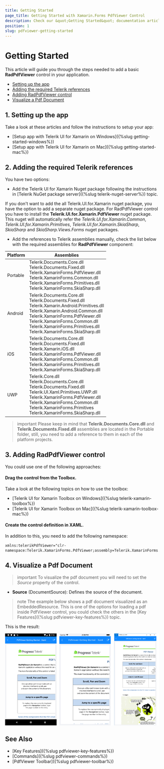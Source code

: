 ```yaml
---
title: Getting Started
page_title: Getting Started with Xamarin.Forms PdfViewer Control
description: Check our &quot;Getting Started&quot; documentation article for Telerik PdfViewer for Xamarin control.
position: 1
slug: pdfviewer-getting-started
---
```


# Getting Started

This article will guide you through the steps needed to add a basic **RadPdfViewer** control in your application.

* [Setting up the app](#1-setting-up-the-app)
* [Adding the required Telerik references](#2-adding-the-required-telerik-references)
* [Adding RadPdfViewer control](#3-adding-radpdfviewer-control)
* [Visualize a Pdf Document](#4-visualize-a-pdf-document)

## 1. Setting up the app

Take a look at these articles and follow the instructions to setup your app:

- [Setup app with Telerik UI for Xamarin on Windows]({%slug getting-started-windows%})
- [Setup app with Telerik UI for Xamarin on Mac]({%slug getting-started-mac%})

## 2. Adding the required Telerik references

You have two options:

* Add the Telerik UI for Xamarin Nuget package following the instructions in [Telerik NuGet package server]({%slug telerik-nuget-server%}) topic.

If you don't want to add the all Telerik.UI.for.Xamarin nuget package, you have the option to add a separate nuget package. For RadPdfViewer control you have to install the **Telerik.UI.for.Xamarin.PdfViewer** nuget package. This nuget will automatically refer the *Telerik.UI.for.Xamarin.Common*, *Telerik.UI.for.Xamarin.Primitives*, *Telerik.UI.for.Xamarin.SkiaSharp*, *SkiaSharp* and *SkiaSharp.Views.Forms* nuget packages.

* Add the references to Telerik assemblies manually, check the list below with the required assemblies for **RadPdfViewer** component:

| Platform | Assemblies |
| -------- | ---------- |
| Portable | Telerik.Documents.Core.dll<br/>Telerik.Documents.Fixed.dll<br/>Telerik.XamarinForms.PdfViewer.dll<br/>Telerik.XamarinForms.Common.dll<br/>Telerik.XamarinForms.Primitives.dll<br/>Telerik.XamarinForms.SkiaSharp.dll |
| Android  | Telerik.Documents.Core.dll<br/>Telerik.Documents.Fixed.dll<br/>Telerik.Xamarin.Android.Primitives.dll<br/>Telerik.Xamarin.Android.Common.dll<br/>Telerik.XamarinForms.PdfViewer.dll<br/>Telerik.XamarinForms.Common.dll<br/>Telerik.XamarinForms.Primitives.dll<br/>Telerik.XamarinForms.SkiaSharp.dll |
| iOS      | Telerik.Documents.Core.dll<br/>Telerik.Documents.Fixed.dll<br/>Telerik.Xamarin.iOS.dll<br/>Telerik.XamarinForms.PdfViewer.dll<br/>Telerik.XamarinForms.Common.dll<br/>Telerik.XamarinForms.Primitives.dll<br/>Telerik.XamarinForms.SkiaSharp.dll |
| UWP      | Telerik.Core.dll<br/>Telerik.Documents.Core.dll<br/>Telerik.Documents.Fixed.dll<br/>Telerik.UI.Xaml.Primitives.UWP.dll<br/>Telerik.XamarinForms.PdfViewer.dll<br/>Telerik.XamarinForms.Common.dll<br/>Telerik.XamarinForms.Primitives<br/>Telerik.XamarinForms.SkiaSharp.dll |

>important Please keep in mind that **Telerik.Documents.Core.dll** and **Telerik.Documents.Fixed.dll** assemblies are located in the Portable folder, still, you need to add a reference to them in each of the platform projects.

## 3. Adding RadPdfViewer control

You could use one of the following approaches:

#### Drag the control from the Toolbox. 

Take a look at the following topics on how to use the toolbox:

* [Telerik UI for Xamarin Toolbox on Windows]({%slug telerik-xamarin-toolbox%})
* [Telerik UI for Xamarin Toolbox on Mac]({%slug telerik-xamarin-toolbox-mac%})
	
#### Create the control definition in XAML.

<snippet id='prfviewer-getting-started-xaml' />

In addition to this, you need to add the following namespace:

```XAML
xmlns:telerikPdfViewer="clr-namespace:Telerik.XamarinForms.PdfViewer;assembly=Telerik.XamarinForms.PdfViewer"
```

## 4. Visualize a Pdf Document

>important To visualize the pdf document you will need to set the *Source* property of the control.

* **Source** (DocumentSource): Defines the source of the document.

>note The example below shows a pdf document visualized as an EmbeddedResource. This is one of the options for loading a pdf inside PdfViewer control, you could check the others in the [Key Features]({%slug pdfviewer-key-features%}) topic.

<snippet id='pdfviewer-getting-started' />

This is the result:

![PdfViewer Getting Started Example](images/pdfviewer-getting-started.png "PdfViewer Getting Started Example")

## See Also

- [Key Features]({%slug pdfviewer-key-features%})
- [Commands]({%slug pdfviewer-commands%})
- [PdfViewer Toolbar]({%slug pdfviewer-toolbar%})

